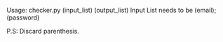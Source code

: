 Usage: checker.py (input_list) (output_list)
Input List needs to be (email);(password)

P.S: Discard parenthesis.

